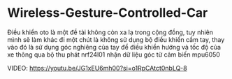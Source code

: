 # Wireless-Gesture-Controlled-Car
Điều khiển oto là một đề tài không còn xa lạ trong cộng đồng, tuy nhiên mình sẽ làm khác đi một chút là không sử dụng bộ điều khiển cầm tay, thay vào đó là sử dụng góc nghiêng của tay để điều khiển hướng và tốc độ của xe thông qua bộ thu phát nrf24l01 nhận dữ liệu góc từ cảm biến mpu6050

VIDEO: https://youtu.be/JG1xEU6mh00?si=o1RpCAtct0nbLQ-8
